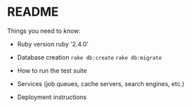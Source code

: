 # README


Things you need to know:

* Ruby version
  ruby '2.4.0'
  
* Database creation
  `rake db:create`
  `rake db:migrate`
  
* How to run the test suite

* Services (job queues, cache servers, search engines, etc.)

* Deployment instructions
  
